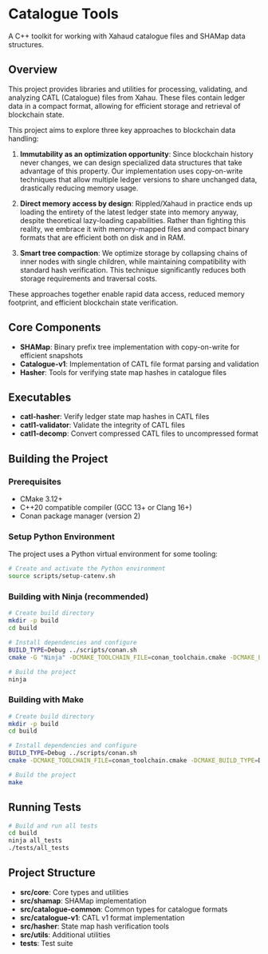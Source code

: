 # Catalogue Tools

A C++ toolkit for working with Xahaud catalogue files and SHAMap data structures.

## Overview

This project provides libraries and utilities for processing, validating, and analyzing CATL (Catalogue) files from Xahau. These files contain ledger data in a compact format, allowing for efficient storage and retrieval of blockchain state.

This project aims to explore three key approaches to blockchain data handling:

1. **Immutability as an optimization opportunity**: Since blockchain history never changes, we can design specialized data structures that take advantage of this property. Our implementation uses copy-on-write techniques that allow multiple ledger versions to share unchanged data, drastically reducing memory usage.

2. **Direct memory access by design**: Rippled/Xahaud in practice ends up loading the entirety of the latest ledger state into memory anyway, despite theoretical lazy-loading capabilities. Rather than fighting this reality, we embrace it with memory-mapped files and compact binary formats that are efficient both on disk and in RAM.

3. **Smart tree compaction**: We optimize storage by collapsing chains of inner nodes with single children, while maintaining compatibility with standard hash verification. This technique significantly reduces both storage requirements and traversal costs.

These approaches together enable rapid data access, reduced memory footprint, and efficient blockchain state verification.

## Core Components

- **SHAMap**: Binary prefix tree implementation with copy-on-write for efficient snapshots
- **Catalogue-v1**: Implementation of CATL file format parsing and validation
- **Hasher**: Tools for verifying state map hashes in catalogue files

## Executables

- **catl-hasher**: Verify ledger state map hashes in CATL files
- **catl1-validator**: Validate the integrity of CATL files
- **catl1-decomp**: Convert compressed CATL files to uncompressed format

## Building the Project

### Prerequisites

- CMake 3.12+
- C++20 compatible compiler (GCC 13+ or Clang 16+)
- Conan package manager (version 2)

### Setup Python Environment

The project uses a Python virtual environment for some tooling:

```bash
# Create and activate the Python environment
source scripts/setup-catenv.sh
```

### Building with Ninja (recommended)

```bash
# Create build directory
mkdir -p build
cd build

# Install dependencies and configure
BUILD_TYPE=Debug ../scripts/conan.sh
cmake -G "Ninja" -DCMAKE_TOOLCHAIN_FILE=conan_toolchain.cmake -DCMAKE_BUILD_TYPE=Debug ..

# Build the project
ninja
```

### Building with Make

```bash
# Create build directory
mkdir -p build
cd build

# Install dependencies and configure
BUILD_TYPE=Debug ../scripts/conan.sh
cmake -DCMAKE_TOOLCHAIN_FILE=conan_toolchain.cmake -DCMAKE_BUILD_TYPE=Debug ..

# Build the project
make
```

## Running Tests

```bash
# Build and run all tests
cd build
ninja all_tests
./tests/all_tests
```

## Project Structure

- **src/core**: Core types and utilities
- **src/shamap**: SHAMap implementation
- **src/catalogue-common**: Common types for catalogue formats
- **src/catalogue-v1**: CATL v1 format implementation
- **src/hasher**: State map hash verification tools
- **src/utils**: Additional utilities
- **tests**: Test suite
